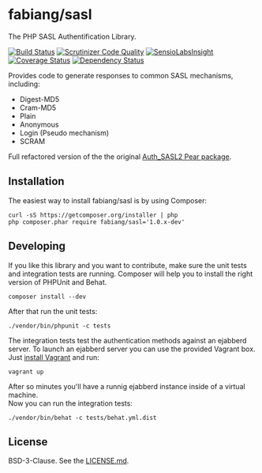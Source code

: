 # fabiang/sasl

The PHP SASL Authentification Library.

[![Build Status](https://travis-ci.org/fabiang/sasl.svg?branch=master)](https://travis-ci.org/fabiang/sasl) [![Scrutinizer Code Quality](https://scrutinizer-ci.com/g/fabiang/sasl/badges/quality-score.png?b=master)](https://scrutinizer-ci.com/g/fabiang/sasl/?branch=master) [![SensioLabsInsight](https://insight.sensiolabs.com/projects/e81e1e30-c545-420a-8a0c-59b60976f54b/mini.png)](https://insight.sensiolabs.com/projects/e81e1e30-c545-420a-8a0c-59b60976f54b) [![Coverage Status](https://img.shields.io/coveralls/fabiang/sasl.svg)](https://coveralls.io/r/fabiang/sasl) [![Dependency Status](https://gemnasium.com/fabiang/sasl.svg)](https://gemnasium.com/fabiang/sasl)

Provides code to generate responses to common SASL mechanisms, including:
* Digest-MD5
* Cram-MD5
* Plain
* Anonymous
* Login (Pseudo mechanism)
* SCRAM

Full refactored version of the the original [Auth_SASL2 Pear package](http://pear.php.net/package/Auth_SASL2/).

## Installation

The easiest way to install fabiang/sasl is by using Composer:

```
curl -sS https://getcomposer.org/installer | php
php composer.phar require fabiang/sasl='1.0.x-dev'
```

## Developing

If you like this library and you want to contribute, make sure the unit tests
and integration tests are running. Composer will help you to install the right
version of PHPUnit and Behat.

```
composer install --dev
```

After that run the unit tests:

```
./vendor/bin/phpunit -c tests
```

The integration tests test the authentication methods against an ejabberd server.
To launch an ejabberd server you can use the provided Vagrant box.
Just [install Vagrant](https://www.vagrantup.com/downloads.html) and run:

```
vagrant up
```

After so minutes you'll have a runnig ejabberd instance inside of a virtual machine.  
Now you can run the integration tests:

```
./vendor/bin/behat -c tests/behat.yml.dist
```

## License

BSD-3-Clause. See the [LICENSE.md](LICENSE.md).
